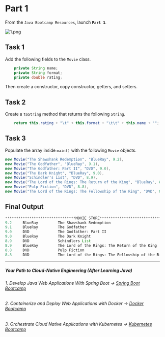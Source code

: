 # Part 1

From the `Java Bootcamp Resources`, launch **`Part 1`**.

![1.png](https://img-c.udemycdn.com/redactor/raw/article_lecture/2025-01-03_22-52-09-961726c7868b629db69c576a50858720.png)

## Task 1

Add the following fields to the `Movie` class.
```java
    private String name;
    private String format;
    private double rating;
```
Then create a constructor, copy constructor, getters, and setters.

## Task 2

Create a `toString` method that returns the following `String`.
```java
    return this.rating + "\t" + this.format + "\t\t" + this.name + "";
```

## Task 3

Populate the array inside `main()` with the following `Movie` objects.
```java
new Movie("The Shawshank Redemption", "BlueRay", 9.2),
new Movie("The Godfather", "BlueRay", 9.1),
new Movie("The Godfather: Part II", "DVD", 9.0),
new Movie("The Dark Knight", "BlueRay", 9.0),
new Movie("Schindler's List", "DVD", 8.9),
new Movie("The Lord of the Rings: The Return of the King", "BlueRay", 8.9),
new Movie("Pulp Fiction", "DVD", 8.8),
new Movie("The Lord of the Rings: The Fellowship of the Ring", "DVD", 8.8)
```

## Final Output

```java
********************************MOVIE STORE*******************************
9.2     BlueRay         The Shawshank Redemption
9.1     BlueRay         The Godfather
9.0     DVD             The Godfather: Part II
9.0     BlueRay         The Dark Knight
8.9     DVD             Schindlers List
8.9     BlueRay         The Lord of the Rings: The Return of the King
8.8     DVD             Pulp Fiction
8.8     DVD             The Lord of the Rings: The Fellowship of the Ring
```

----------

##### Your Path to Cloud-Native Engineering (After Learning Java)
###### 1. Develop Java Web Applications With Spring Boot → [Spring Boot Bootcamp](https://www.udemy.com/course/the-complete-spring-boot-development-bootcamp/?couponCode=SPRING_BOOTCAMP)
###### 2. Containerize and Deploy Web Applications with Docker → [Docker Bootcamp](https://www.udemy.com/course/docker-bootcamp-conquer-docker-with-real-world-projects/?couponCode=DOCKER_BOOTCAMP)
###### 3. Orchestrate Cloud Native Applications with Kubernetes → [Kubernetes Bootcamp](https://kubernetestraining.io/)